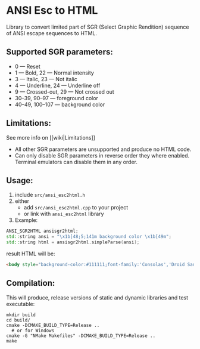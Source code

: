 # ANSI Esc to HTML

Library to convert limited part of SGR (Select Graphic Rendition) sequence of ANSI escape sequences to HTML.

## Supported SGR parameters:
* 0 — Reset
* 1 — Bold, 22 — Normal intensity
* 3	— Italic, 23 — Not italic
* 4	— Underline, 24 — Underline off
* 9 — Crossed-out, 29 — Not crossed out
* 30–39, 90–97 — foreground color
* 40–49, 100–107 — background color

## Limitations:
See more info on [[wiki|Limitations]]

* All other SGR parameters are unsupported and produce no HTML code.
* Can only disable SGR parameters in reverse order they where enabled. Terminal emulators can disable them in any order.

## Usage:
1. include `src/ansi_esc2html.h`
2. either 
   * add `src/ansi_esc2html.cpp` to your project
   * or link with `ansi_esc2html` library
3. Example:
```cpp
ANSI_SGR2HTML ansisgr2html;
std::string ansi = "\x1b[48;5;141m background color \x1b[49m";
std::string html = ansisgr2html.simpleParse(ansi);
```
result HTML will be:
```html
<body style="background-color:#111111;font-family:'Consolas','Droid Sans Mono',monospace; color:#eeeeee; white-space:pre"><span style="background-color:#af87ff"> background color </span></body>
```

## Compilation:
This will produce, release versions of static and dynamic libraries and test executable:

    mkdir build
    cd build/
    cmake -DCMAKE_BUILD_TYPE=Release ..
      # or for Windows
    cmake -G "NMake Makefiles" -DCMAKE_BUILD_TYPE=Release .. 
    make



